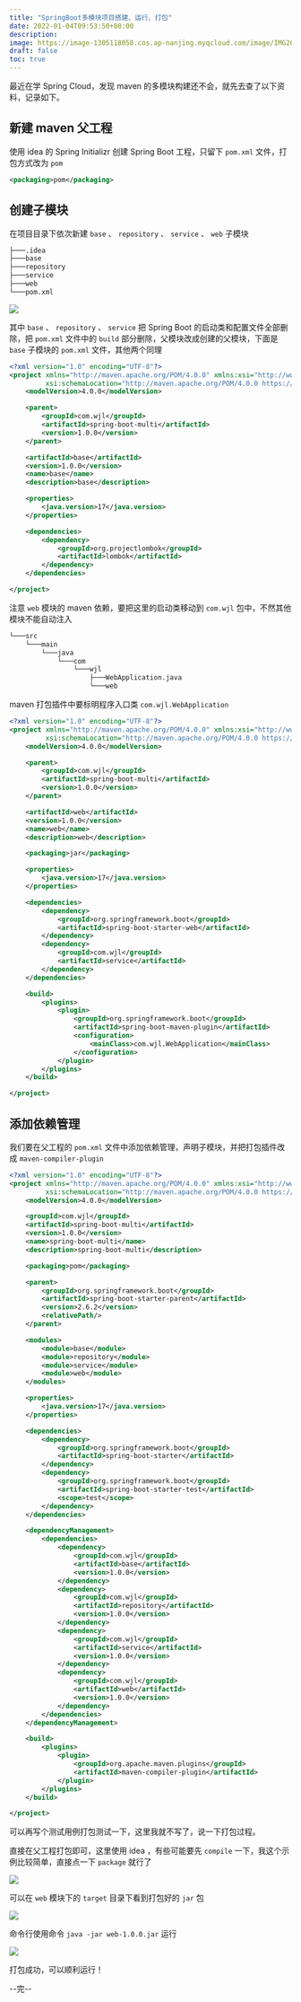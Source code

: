 ```yaml
---
title: "SpringBoot多模块项目搭建、运行、打包"
date: 2022-01-04T09:53:50+08:00
description: 
image: https://image-1305118058.cos.ap-nanjing.myqcloud.com/image/IMG20211018154346.jpg
draft: false
toc: true
---
```




最近在学 Spring Cloud，发现 maven 的多模块构建还不会，就先去查了以下资料，记录如下。



## 新建 maven 父工程

使用 idea 的 Spring Initializr 创建 Spring Boot 工程，只留下 `pom.xml` 文件，打包方式改为 `pom` 

```xml
<packaging>pom</packaging>
```

## 创建子模块

在项目目录下依次新建 `base` 、 `repository` 、 `service` 、 `web` 子模块

```bash
├───.idea
├───base
├───repository
├───service
├───web
└───pom.xml
```

![](https://image-1305118058.cos.ap-nanjing.myqcloud.com/image/Snipaste_2022-01-04_10-11-56.png)

其中 `base` 、 `repository` 、 `service` 把 Spring Boot 的启动类和配置文件全部删除，把 `pom.xml` 文件中的 `build` 部分删除，父模块改成创建的父模块，下面是 `base` 子模块的 `pom.xml` 文件，其他两个同理

```xml
<?xml version="1.0" encoding="UTF-8"?>
<project xmlns="http://maven.apache.org/POM/4.0.0" xmlns:xsi="http://www.w3.org/2001/XMLSchema-instance"
         xsi:schemaLocation="http://maven.apache.org/POM/4.0.0 https://maven.apache.org/xsd/maven-4.0.0.xsd">
    <modelVersion>4.0.0</modelVersion>

    <parent>
        <groupId>com.wjl</groupId>
        <artifactId>spring-boot-multi</artifactId>
        <version>1.0.0</version>
    </parent>

    <artifactId>base</artifactId>
    <version>1.0.0</version>
    <name>base</name>
    <description>base</description>

    <properties>
        <java.version>17</java.version>
    </properties>

    <dependencies>
        <dependency>
            <groupId>org.projectlombok</groupId>
            <artifactId>lombok</artifactId>
        </dependency>
    </dependencies>

</project>
```

注意 `web` 模块的 maven 依赖，要把这里的启动类移动到 `com.wjl` 包中，不然其他模块不能自动注入

```bash
└───src
    └───main
        └───java
            └───com
                └───wjl
                    ├───WebApplication.java
                    └───web
```

maven 打包插件中要标明程序入口类 `com.wjl.WebApplication` 

```xml
<?xml version="1.0" encoding="UTF-8"?>
<project xmlns="http://maven.apache.org/POM/4.0.0" xmlns:xsi="http://www.w3.org/2001/XMLSchema-instance"
         xsi:schemaLocation="http://maven.apache.org/POM/4.0.0 https://maven.apache.org/xsd/maven-4.0.0.xsd">
    <modelVersion>4.0.0</modelVersion>

    <parent>
        <groupId>com.wjl</groupId>
        <artifactId>spring-boot-multi</artifactId>
        <version>1.0.0</version>
    </parent>

    <artifactId>web</artifactId>
    <version>1.0.0</version>
    <name>web</name>
    <description>web</description>

    <packaging>jar</packaging>

    <properties>
        <java.version>17</java.version>
    </properties>

    <dependencies>
        <dependency>
            <groupId>org.springframework.boot</groupId>
            <artifactId>spring-boot-starter-web</artifactId>
        </dependency>
        <dependency>
            <groupId>com.wjl</groupId>
            <artifactId>service</artifactId>
        </dependency>
    </dependencies>

    <build>
        <plugins>
            <plugin>
                <groupId>org.springframework.boot</groupId>
                <artifactId>spring-boot-maven-plugin</artifactId>
                <configuration>
                    <mainClass>com.wjl.WebApplication</mainClass>
                </configuration>
            </plugin>
        </plugins>
    </build>

</project>
```

## 添加依赖管理

我们要在父工程的 `pom.xml` 文件中添加依赖管理，声明子模块，并把打包插件改成 `maven-compiler-plugin`

```xml
<?xml version="1.0" encoding="UTF-8"?>
<project xmlns="http://maven.apache.org/POM/4.0.0" xmlns:xsi="http://www.w3.org/2001/XMLSchema-instance"
         xsi:schemaLocation="http://maven.apache.org/POM/4.0.0 https://maven.apache.org/xsd/maven-4.0.0.xsd">
    <modelVersion>4.0.0</modelVersion>

    <groupId>com.wjl</groupId>
    <artifactId>spring-boot-multi</artifactId>
    <version>1.0.0</version>
    <name>spring-boot-multi</name>
    <description>spring-boot-multi</description>

    <packaging>pom</packaging>

    <parent>
        <groupId>org.springframework.boot</groupId>
        <artifactId>spring-boot-starter-parent</artifactId>
        <version>2.6.2</version>
        <relativePath/>
    </parent>

    <modules>
        <module>base</module>
        <module>repository</module>
        <module>service</module>
        <module>web</module>
    </modules>

    <properties>
        <java.version>17</java.version>
    </properties>

    <dependencies>
        <dependency>
            <groupId>org.springframework.boot</groupId>
            <artifactId>spring-boot-starter</artifactId>
        </dependency>
        <dependency>
            <groupId>org.springframework.boot</groupId>
            <artifactId>spring-boot-starter-test</artifactId>
            <scope>test</scope>
        </dependency>
    </dependencies>

    <dependencyManagement>
        <dependencies>
            <dependency>
                <groupId>com.wjl</groupId>
                <artifactId>base</artifactId>
                <version>1.0.0</version>
            </dependency>
            <dependency>
                <groupId>com.wjl</groupId>
                <artifactId>repository</artifactId>
                <version>1.0.0</version>
            </dependency>
            <dependency>
                <groupId>com.wjl</groupId>
                <artifactId>service</artifactId>
                <version>1.0.0</version>
            </dependency>
            <dependency>
                <groupId>com.wjl</groupId>
                <artifactId>web</artifactId>
                <version>1.0.0</version>
            </dependency>
        </dependencies>
    </dependencyManagement>

    <build>
        <plugins>
            <plugin>
                <groupId>org.apache.maven.plugins</groupId>
                <artifactId>maven-compiler-plugin</artifactId>
            </plugin>
        </plugins>
    </build>

</project>
```

可以再写个测试用例打包测试一下，这里我就不写了，说一下打包过程。

直接在父工程打包即可，这里使用 idea ，有些可能要先 `compile` 一下，我这个示例比较简单，直接点一下 `package` 就行了

![](https://image-1305118058.cos.ap-nanjing.myqcloud.com/image/Snipaste_2022-01-04_10-26-58.png)

可以在 `web` 模块下的 `target` 目录下看到打包好的 `jar` 包

![](https://image-1305118058.cos.ap-nanjing.myqcloud.com/image/Snipaste_2022-01-04_10-29-19.png)

命令行使用命令 `java -jar web-1.0.0.jar` 运行

![](https://image-1305118058.cos.ap-nanjing.myqcloud.com/image/Snipaste_2022-01-04_10-31-13.png)

打包成功，可以顺利运行！



--完--
